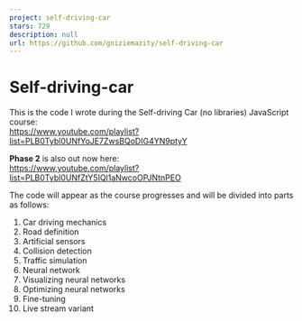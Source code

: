 ```yaml
---
project: self-driving-car
stars: 729
description: null
url: https://github.com/gniziemazity/self-driving-car
---
```


Self-driving-car
================

This is the code I wrote during the Self-driving Car (no libraries) JavaScript course:  
https://www.youtube.com/playlist?list=PLB0Tybl0UNfYoJE7ZwsBQoDIG4YN9ptyY

**Phase 2** is also out now here:  
https://www.youtube.com/playlist?list=PLB0Tybl0UNfZtY5IQl1aNwcoOPJNtnPEO

The code will appear as the course progresses and will be divided into parts as follows:

1.  Car driving mechanics
2.  Road definition
3.  Artificial sensors
4.  Collision detection
5.  Traffic simulation
6.  Neural network
7.  Visualizing neural networks
8.  Optimizing neural networks
9.  Fine-tuning
10.  Live stream variant
